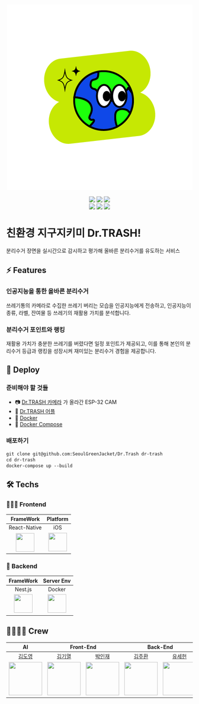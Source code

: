 <p align="center">
    <img src="https://github.com/SeoulGreenJacket/Dr.Trash-FE/blob/main/assets/drtrash/main_icon.png?raw=true">
</p>

<p align="center">
    <img src="https://img.shields.io/github/issues/SeoulGreenJacket/Dr.Trash-BE?label=Backend%20Issues&style=for-the-badge">
    <img src="https://img.shields.io/github/issues-closed/SeoulGreenJacket/Dr.Trash-BE?color=success&label=Backend%20Issues&style=for-the-badge">
    <img src="https://img.shields.io/github/commit-activity/y/SeoulGreenJacket/Dr.Trash-BE?label=Backend%20Commit%20Activity&style=for-the-badge">
    <br>
    <img src="https://img.shields.io/github/issues/SeoulGreenJacket/Dr.Trash-FE?label=Frontend%20Issues&style=for-the-badge">
    <img src="https://img.shields.io/github/issues-closed/SeoulGreenJacket/Dr.Trash-FE?color=success&label=Frontend%20Issues&style=for-the-badge">
    <img src="https://img.shields.io/github/commit-activity/y/SeoulGreenJacket/Dr.Trash-FE?label=Frontend%20Commit%20Activity&style=for-the-badge">
</p>

# 친환경 지구지키미 Dr.TRASH!

분리수거 장면을 실시간으로 감시하고 평가해 올바른 분리수거를 유도하는 서비스

## ⚡️ Features

### 인공지능을 통한 올바른 분리수거

쓰레기통의 카메라로 수집한 쓰레기 버리는 모습을 인공지능에게 전송하고,
인공지능이 종류, 라벨, 잔여물 등 쓰레기의 재활용 가치를 분석합니다.

### 분리수거 포인트와 랭킹

재활용 가치가 충분한 쓰레기를 버렸다면 일정 포인트가 제공되고,
이를 통해 본인의 분리수거 등급과 랭킹을 성장시켜 재미있는 분리수거 경험을 제공합니다.

## 🐳 Deploy

### 준비해야 할 것들

- 📷 [Dr.TRASH 카메라](https://github.com/SeoulGreenJacket/Dr.Trash-HW) 가 올라간 ESP-32 CAM
- 📱 [Dr.TRASH 어플](https://github.com/SeoulGreenJacket/Dr.Trash-FE)
- 🐳 [Docker](https://github.com/docker/docker-install)
- 🐳 [Docker Compose](https://github.com/docker/compose)

### 배포하기

```shell
git clone git@github.com:SeoulGreenJacket/Dr.Trash dr-trash
cd dr-trash
docker-compose up --build
```

## 🛠 Techs

### 🧑🏻‍💻 Frontend

|                                                             FrameWork                                                             |                                                      Platform                                                       |
|:---------------------------------------------------------------------------------------------------------------------------------:|:-------------------------------------------------------------------------------------------------------------------:|
|                                                           React-Native                                                            |                                                         iOS                                                         |
| <img src="https://cdn4.iconfinder.com/data/icons/logos-3/600/React.js_logo-512.png" width="50px" height="50px" align="center"/> | <img src="https://icon-library.com/images/ios-download-icon/ios-download-icon-14.jpg" width="50px" height="50px"/> |

### 📡 Backend

|                                                                    FrameWork                                                                    |                                                         Server Env                                                         |
|:-----------------------------------------------------------------------------------------------------------------------------------------------:|:--------------------------------------------------------------------------------------------------------------------------:|
|                                                                     Nest.js                                                                     |                                                           Docker                                                           |
|  <img src="https://images.velog.io/images/jonghyun3668/post/82a8c971-a21a-48ca-9c3e-a2a602b423f1/nestjs-logo.svg" width="50px" height="50px"/>  | <img src="https://www.docker.com/wp-content/uploads/2022/03/vertical-logo-monochromatic.png" width="50px" height="50px"/>  |

## 👨‍👩‍👧‍👦️ Crew
<table>
    <thead>
        <tr>
            <th colspan="1">AI</th>
            <th colspan="2">Front-End</th>
            <th colspan="2">Back-End</th>
        </tr>
    </thead>
    <tbody>
        <tr>
            <td align="center"><a href="https://github.com/kacel33">김도영</a></td>
            <td align="center"><a href="https://github.com/rlarlduf20">김기열</a></td>
            <td align="center"><a href="https://github.com/CWCTBOY">박인재</a></td>
            <td align="center"><a href="https://github.com/happyjamy">김주환</a></td>
            <td align="center"><a href="https://github.com/seheon99">유세헌</a></td>
        </tr>
        <tr>
            <td><a href="https://github.com/kacel33"><img src="https://avatars.githubusercontent.com/u/60708119?v=4" width="90px" height="90px"/></a></td>
            <td><a href="https://github.com/rlarlduf20"><img src="https://avatars.githubusercontent.com/u/29884311?v=4" width="90px" height="90px"/></a></td>
            <td><a href="https://github.com/CWCTBOY"><img src="https://avatars.githubusercontent.com/u/89184540?v=4" width="90px" height="90px"/></a></td>
            <td><a href="https://github.com/happyjamy"><img src="https://avatars.githubusercontent.com/u/78072370?v=4" width="90px" height="90px"/></a></td>
            <td><a href="https://github.com/seheon99"><img src="https://avatars.githubusercontent.com/u/49232918?v=4" width="90px" height="90px"/></a></td>
        </tr>
    </tbody>
</table>

